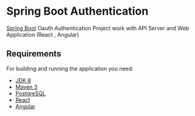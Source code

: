 # Spring Boot Authentication

[Spring Boot](http://projects.spring.io/spring-boot/) Oauth Authentication Project work with API Server and Web Application (React , Angular)

## Requirements
For building and running the application you need:
- [JDK 8](https://www.oracle.com/java/technologies/downloads/#java8)
- [Maven 3](https://maven.apache.org)
- [PostgreSQL](https://www.postgresql.org/)
- [React](https://reactjs.org/)
- [Angular](https://angular.io/)
